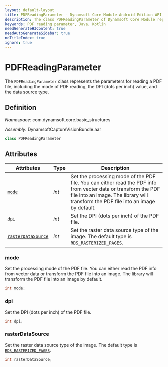 ```yaml
---
layout: default-layout
title: PDFReadingParameter - Dynamsoft Core Module Android Edition API Reference
description: The class PDFReadingParameter of Dynamsoft Core Module represents the parameters for reading a PDF file, including the mode of PDF reading, the DPI (dots per inch) value, and the data source type.
keywords: PDF reading parameter, Java, Kotlin
needGenerateH3Content: true
needAutoGenerateSidebar: true
noTitleIndex: true
ignore: true
---
```


# PDFReadingParameter

The `PDFReadingParameter` class represents the parameters for reading a PDF file, including the mode of PDF reading, the DPI (dots per inch) value, and the data source type.

## Definition

*Namespace:* com.dynamsoft.core.basic_structures

*Assembly:* DynamsoftCaptureVisionBundle.aar

```java
class PDFReadingParameter
```

## Attributes

| Attributes | Type | Description |
| ---------- | ---- | ----------- |
| [`mode`](#mode) | *int* | Set the processing mode of the PDF file. You can either read the PDF info from vecter data or transform the PDF file into an image. The library will transform the PDF file into an image by default. |
| [`dpi`](#dpi) | *int* | Set the DPI (dots per inch) of the PDF file. |
| [`rasterDataSource`](#rasterdatasource) | *int* | Set the raster data source type of the image. The default type is [`RDS_RASTERIZED_PAGES`]({{site.dcv_enumerations}}core/raster-data-source.html). |

### mode

Set the processing mode of the PDF file. You can either read the PDF info from vector data or transform the PDF file into an image. The library will transform the PDF file into an image by default.

```java
int mode;
```

### dpi

Set the DPI (dots per inch) of the PDF file.

```java
int dpi;
```

### rasterDataSource

Set the raster data source type of the image. The default type is [`RDS_RASTERIZED_PAGES`]({{site.dcv_enumerations}}core/raster-data-source.html).

```java
int rasterDataSource;
```
